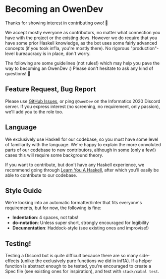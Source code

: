 # Becoming an OwenDev

Thanks for showing interest in contributing owo! 🎉

We accept mostly everyone as contributors,
no matter what connection you have with the project or the existing devs.
However we do require that you have some prior Haskell knowledge,
as the bot uses some fairly advanced concepts
(if you took inf1a, you're mostly there).
No rigorous "production"-level bureaucracy is in place, don't worry.

The following are some guidelines (not rules!) which may help you pave the way to becoming an OwenDev :)
Please don't hesitate to ask any kind of questions! 💜

## Feature Request, Bug Report

Please use [GitHub Issues](https://github.com/yellowtides/owenbot-hs),
or ping `@OwenDev` on the Informatics 2020 Discord server.
If you express interest (no screening, no requirement, only passion),
we'll add you to the role too.

## Language

We exclusively use Haskell for our codebase,
so you must have some level of familiarity with the language.
We're happy to explain the more convoluted parts of our codebase to new contributors,
although in some (only a few!) cases this will require some background theory.

If you want to contribute, but don't have any Haskell experience,
we recommend going through [Learn You A Haskell](http://learnyouahaskell.com/),
after which you'll easily be able to contribute to our codebase.

## Style Guide

We're looking into an automatic formatter/linter that fits everyone's requirements,
but for now, the following is fine:
- **Indentation**: 4 spaces, not tabs!
- **do-notation**: Unless super short, strongly encouraged for legibility
- **Documentation**: Haddock-style (see existing ones and improvise!)

## Testing!

Testing a Discord bot is quite difficult
because there are so many side-effects
(unlike the exclusively pure functions we did in inf1A).
If a helper function is abstract enough to be tested,
you're encouraged to create a Spec file
(see existing ones for inspiration),
and test with `stack/cabal test`.

